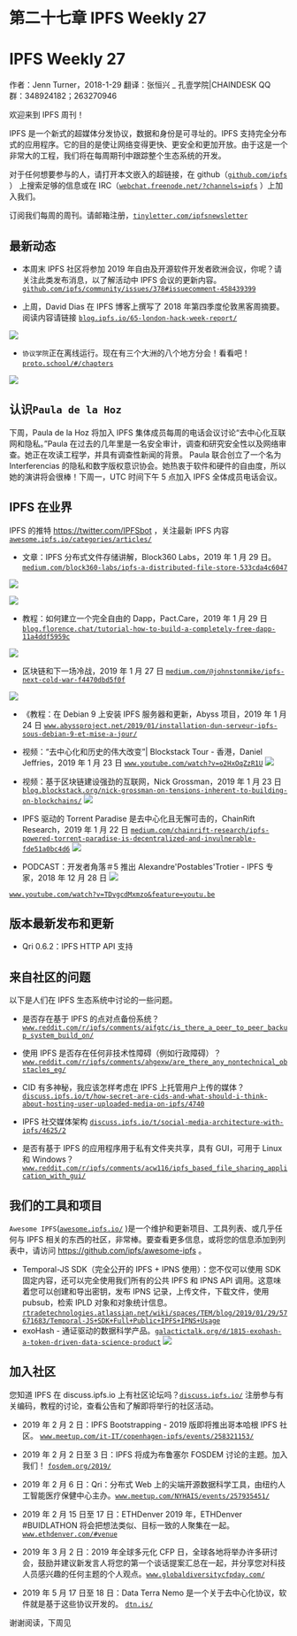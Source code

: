 # 第二十七章 IPFS Weekly 27

# IPFS Weekly 27

作者：Jenn Turner，2018-1-29 翻译：张恒兴 _ 孔壹学院|CHAINDESK QQ 群：348924182；263270946

欢迎来到 IPFS 周刊！

IPFS 是一个新式的超媒体分发协议，数据和身份是可寻址的。IPFS 支持完全分布式的应用程序。它的目的是使让网络变得更快、更安全和更加开放。由于这是一个非常大的工程，我们将在每周期刊中跟踪整个生态系统的开发。

对于任何想要参与的人，请打开本文嵌入的超链接，在 github（[`github.com/ipfs`](https://github.com/ipfs) ） 上搜索足够的信息或在 IRC（[`webchat.freenode.net/?channels=ipfs`](https://webchat.freenode.net/?channels=ipfs) ）上加入我们。

订阅我们每周的周刊。请邮箱注册，[`tinyletter.com/ipfsnewsletter`](https://tinyletter.com/ipfsnewsletter)

## 最新动态

*   本周末 IPFS 社区将参加 2019 年自由及开源软件开发者欧洲会议，你呢？请关注此类发布消息，以了解活动中 IPFS 会议的更新内容。 [`github.com/ipfs/community/issues/378#issuecomment-458439399`](https://github.com/ipfs/community/issues/378#issuecomment-458439399)

*   上周，David Dias 在 IPFS 博客上撰写了 2018 年第四季度伦敦黑客周摘要。阅读内容请链接 [`blog.ipfs.io/65-london-hack-week-report/`](https://blog.ipfs.io/65-london-hack-week-report/)

![](img/44846fe5164fec5f35719ae425ab3e65.jpg)

*   `协议学院`正在离线运行。现在有三个大洲的八个地方分会！看看吧！[`proto.school/#/chapters`](https://proto.school/#/chapters)

![](img/d5f8f7c7a979cecba513f485fc65fbdf.jpg)

## 认识`Paula de la Hoz`

下周，Paula de la Hoz 将加入 IPFS 集体成员每周的电话会议讨论“去中心化互联网和隐私。”Paula 在过去的几年里是一名安全审计，调查和研究安全性以及网络审查。她正在攻读工程学，并具有调查性新闻的背景。 Paula 联合创立了一个名为 Interferencias 的隐私和数字版权意识协会。她热衷于软件和硬件的自由度，所以她的演讲将会很棒！下周一，UTC 时间下午 5 点加入 IPFS 全体成员电话会议。

## IPFS 在业界

IPFS 的推特 https://twitter.com/IPFSbot ，关注最新 IPFS 内容 [`awesome.ipfs.io/categories/articles/`](https://awesome.ipfs.io/categories/articles/)

*   文章：IPFS 分布式文件存储讲解，Block360 Labs，2019 年 1 月 29 日。 [`medium.com/block360-labs/ipfs-a-distributed-file-store-533cda4c6047`](https://medium.com/block360-labs/ipfs-a-distributed-file-store-533cda4c6047)

![](img/b0fbd49ffaae703a56f4e92093809112.jpg)

![](img/6032afb75217452e8d0775bfe53da657.jpg)

*   教程：如何建立一个完全自由的 Dapp，Pact.Care，2019 年 1 月 29 日 [`blog.florence.chat/tutorial-how-to-build-a-completely-free-dapp-11a4ddf5959c`](https://blog.florence.chat/tutorial-how-to-build-a-completely-free-dapp-11a4ddf5959c)

![](img/fc4d8e6e452978182474e16b151047ef.jpg)

*   区块链和下一场冷战，2019 年 1 月 27 日 [`medium.com/@johnstonmike/ipfs-next-cold-war-f4470dbd5f0f`](https://medium.com/@johnstonmike/ipfs-next-cold-war-f4470dbd5f0f)

![](img/3979e394de35f207ada7fb8fec342aa9.jpg)

*   《教程：在 Debian 9 上安装 IPFS 服务器和更新，Abyss 项目，2019 年 1 月 24 日 [`www.abyssproject.net/2019/01/installation-dun-serveur-ipfs-sous-debian-9-et-mise-a-jour/`](https://www.abyssproject.net/2019/01/installation-dun-serveur-ipfs-sous-debian-9-et-mise-a-jour/)

*   视频：“去中心化和历史的伟大改变”| Blockstack Tour - 香港，Daniel Jeffries，2019 年 1 月 23 日 [`www.youtube.com/watch?v=o2HxOqZzR1U`](https://www.youtube.com/watch?v=o2HxOqZzR1U) ![](img/5b80ff552bcaae4ee0f5da5f9fa585bd.jpg)

*   视频：基于区块链建设强劲的互联网，Nick Grossman，2019 年 1 月 23 日 [`blog.blockstack.org/nick-grossman-on-tensions-inherent-to-building-on-blockchains/`](https://blog.blockstack.org/nick-grossman-on-tensions-inherent-to-building-on-blockchains/) ![](img/4588661abd713bd5f3059645c94188c5.jpg)

*   IPFS 驱动的 Torrent Paradise 是去中心化且无懈可击的，ChainRift Research，2019 年 1 月 22 日 [`medium.com/chainrift-research/ipfs-powered-torrent-paradise-is-decentralized-and-invulnerable-fde51a0bc4d6`](https://medium.com/chainrift-research/ipfs-powered-torrent-paradise-is-decentralized-and-invulnerable-fde51a0bc4d6) ![](img/3170047f81c78ca24d6a7bd93b09119a.jpg)

*   PODCAST：开发者角落＃5 推出 Alexandre'Postables'Trotier - IPFS 专家，2018 年 12 月 28 日 ![](img/4c7a30276eba143a99eed391ece228e0.jpg)

[`www.youtube.com/watch?v=TDvgcdMxmzo&feature=youtu.be`](https://www.youtube.com/watch?v=TDvgcdMxmzo&feature=youtu.be)

## 版本最新发布和更新

*   Qri 0.6.2：IPFS HTTP API 支持

## 来自社区的问题

以下是人们在 IPFS 生态系统中讨论的一些问题。

*   是否存在基于 IPFS 的点对点备份系统？[`www.reddit.com/r/ipfs/comments/aifgtc/is_there_a_peer_to_peer_backup_system_build_on/`](https://www.reddit.com/r/ipfs/comments/aifgtc/is_there_a_peer_to_peer_backup_system_build_on/)

*   使用 IPFS 是否存在任何非技术性障碍（例如行政障碍）？[`www.reddit.com/r/ipfs/comments/ahgexw/are_there_any_nontechnical_obstacles_eg/`](https://www.reddit.com/r/ipfs/comments/ahgexw/are_there_any_nontechnical_obstacles_eg/)

*   CID 有多神秘，我应该怎样考虑在 IPFS 上托管用户上传的媒体？[`discuss.ipfs.io/t/how-secret-are-cids-and-what-should-i-think-about-hosting-user-uploaded-media-on-ipfs/4740`](https://discuss.ipfs.io/t/how-secret-are-cids-and-what-should-i-think-about-hosting-user-uploaded-media-on-ipfs/4740)

*   IPFS 社交媒体架构 [`discuss.ipfs.io/t/social-media-architecture-with-ipfs/4625/2`](https://discuss.ipfs.io/t/social-media-architecture-with-ipfs/4625/2)

*   是否有基于 IPFS 的应用程序用于私有文件夹共享，具有 GUI，可用于 Linux 和 Windows？ [`www.reddit.com/r/ipfs/comments/acw116/ipfs_based_file_sharing_application_with_gui/`](https://www.reddit.com/r/ipfs/comments/acw116/ipfs_based_file_sharing_application_with_gui/)

## 我们的工具和项目

`Awesome IPFS`([`awesome.ipfs.io/`](https://awesome.ipfs.io/) )是一个维护和更新项目、工具列表、或几乎任何与 IPFS 相关的东西的社区，非常棒。要查看更多信息，或将您的信息添加到列表中，请访问 https://github.com/ipfs/awesome-ipfs 。

*   Temporal-JS SDK（完全公开的 IPFS + IPNS 使用）：您不仅可以使用 SDK 固定内容，还可以完全使用我们所有的公共 IPFS 和 IPNS API 调用。这意味着您可以创建和导出密钥，发布 IPNS 记录，上传文件，下载文件，使用 pubsub，检索 IPLD 对象和对象统计信息。 [`rtradetechnologies.atlassian.net/wiki/spaces/TEM/blog/2019/01/29/57671683/Temporal-JS+SDK+Full+Public+IPFS+IPNS+Usage`](https://rtradetechnologies.atlassian.net/wiki/spaces/TEM/blog/2019/01/29/57671683/Temporal-JS+SDK+Full+Public+IPFS+IPNS+Usage)
*   exoHash - 通证驱动的数据科学产品。[`galactictalk.org/d/1815-exohash-a-token-driven-data-science-product`](https://galactictalk.org/d/1815-exohash-a-token-driven-data-science-product) ![](img/dd55293164a6389ab1190a1a9598f0bf.jpg)

## 加入社区

您知道 IPFS 在 discuss.ipfs.io 上有社区论坛吗？[`discuss.ipfs.io/`](https://discuss.ipfs.io/) 注册参与有关编码，教程的讨论，查看公告和了解即将举行的社区活动。

*   2019 年 2 月 2 日：IPFS Bootstrapping - 2019 版即将推出哥本哈根 IPFS 社区。 [`www.meetup.com/it-IT/copenhagen-ipfs/events/258321153/`](https://www.meetup.com/it-IT/copenhagen-ipfs/events/258321153/)

*   2019 年 2 月 2 日至 3 日：IPFS 将成为布鲁塞尔 FOSDEM 讨论的主题。加入我们！ [`fosdem.org/2019/`](https://fosdem.org/2019/)

*   2019 年 2 月 6 日：Qri：分布式 Web 上的尖端开源数据科学工具，由纽约人工智能医疗保健中心主办。[`www.meetup.com/NYHAIS/events/257935451/`](https://www.meetup.com/NYHAIS/events/257935451/)

*   2019 年 2 月 15 日至 17 日：ETHDenver 2019 年，ETHDenver #BUIDLATHON 将会把想法类似、目标一致的人聚集在一起。[`www.ethdenver.com/#venue`](https://www.ethdenver.com/#venue)

*   2019 年 3 月 2 日：2019 年全球多元化 CFP 日，全球各地将举办许多研讨会，鼓励并建议新发言人将您的第一个谈话提案汇总在一起，并分享您对科技人员感兴趣的任何主题的个人观点。[`www.globaldiversitycfpday.com/`](https://www.globaldiversitycfpday.com/)

*   2019 年 5 月 17 日至 18 日：Data Terra Nemo 是一个关于去中心化协议，软件就是基于这些协议开发的。 [`dtn.is/`](https://dtn.is/)

谢谢阅读，下周见